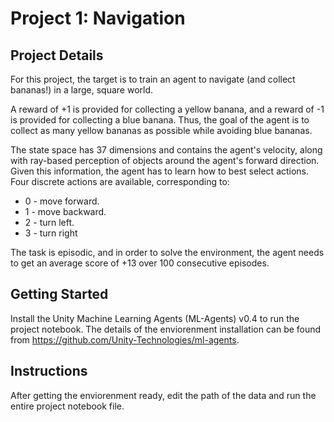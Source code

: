 # Project 1: Navigation

## Project Details

For this project, the target is to train an agent to navigate (and collect bananas!) in a large, square world.

A reward of +1 is provided for collecting a yellow banana, and a reward of -1 is provided for collecting a blue banana. Thus, the goal of the agent is to collect as many yellow bananas as possible while avoiding blue bananas.

The state space has 37 dimensions and contains the agent's velocity, along with ray-based perception of objects around the agent's forward direction. Given this information, the agent has to learn how to best select actions. Four discrete actions are available, corresponding to:

* 0 - move forward.
* 1 - move backward.
* 2 - turn left.
* 3 - turn right

The task is episodic, and in order to solve the environment, the agent needs to get an average score of +13 over 100 consecutive episodes.

## Getting Started

Install the Unity Machine Learning Agents (ML-Agents) v0.4 to run the project notebook. The details of the enviorenment installation can be found from https://github.com/Unity-Technologies/ml-agents.


## Instructions

After getting the enviorenment ready, edit the path of the data and run the entire project notebook file. 

